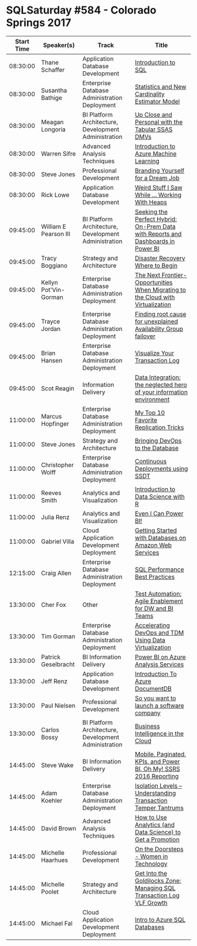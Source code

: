 # SQLSaturday #584 - Colorado Springs 2017
Start Time|Speaker(s)|Track|Title
---|---|---|---
08:30:00|Thane Schaffer|Application  Database Development|[Introduction to SQL](54558.md)
08:30:00|Susantha Bathige|Enterprise Database Administration  Deployment|[Statistics and New Cardinality Estimator Model](56316.md)
08:30:00|Meagan Longoria|BI Platform Architecture, Development  Administration|[Up Close and Personal with the Tabular SSAS DMVs](57133.md)
08:30:00|Warren Sifre|Advanced Analysis Techniques|[Introduction to Azure Machine Learning](57957.md)
08:30:00|Steve Jones|Professional Development|[Branding Yourself for a Dream Job](59323.md)
08:30:00|Rick Lowe|Application  Database Development|[Weird Stuff I Saw While ... Working With Heaps](61075.md)
09:45:00|William E Pearson III|BI Platform Architecture, Development  Administration|[Seeking the Perfect Hybrid:  On-Prem Data with Reports and Dashboards in Power BI](56384.md)
09:45:00|Tracy Boggiano|Strategy and Architecture|[Disaster Recovery Where to Begin](56503.md)
09:45:00|Kellyn Pot'Vin-Gorman|Enterprise Database Administration  Deployment|[The Next Frontier-  Opportunities When Migrating to the Cloud with Virtualization](56566.md)
09:45:00|Trayce Jordan|Enterprise Database Administration  Deployment|[Finding root cause for unexplained Availability Group failover](56751.md)
09:45:00|Brian Hansen|Enterprise Database Administration  Deployment|[Visualize Your Transaction Log](59831.md)
09:45:00|Scot Reagin|Information Delivery|[Data Integration: the neglected hero of your information environment](61130.md)
11:00:00|Marcus Hopfinger|Enterprise Database Administration  Deployment|[My Top 10 Favorite Replication Tricks](54712.md)
11:00:00|Steve Jones|Strategy and Architecture|[Bringing DevOps to the Database](59322.md)
11:00:00|Christopher Wolff|Enterprise Database Administration  Deployment|[Continuous Deployments using SSDT](59710.md)
11:00:00|Reeves Smith|Analytics and Visualization|[Introduction to Data Science with R](60965.md)
11:00:00|Julia Renz|Analytics and Visualization|[Even I Can Power BI!](61051.md)
11:00:00|Gabriel Villa|Cloud Application Development  Deployment|[Getting Started with Databases on Amazon Web Services](61108.md)
12:15:00|Craig Allen|Enterprise Database Administration  Deployment|[SQL Performance Best Practices](63692.md)
13:30:00|Cher Fox|Other|[Test Automation: Agile Enablement for DW and BI Teams](54601.md)
13:30:00|Tim Gorman|Enterprise Database Administration  Deployment|[Accelerating DevOps and TDM Using Data Virtualization](56842.md)
13:30:00|Patrick Geselbracht|BI Information Delivery|[Power BI on  Azure Analysis Services](57553.md)
13:30:00|Jeff Renz|Application  Database Development|[Introduction To Azure DocumentDB](61049.md)
13:30:00|Paul Nielsen|Professional Development|[So you want to launch a software company](61117.md)
13:30:00|Carlos Bossy|BI Platform Architecture, Development  Administration|[Business Intelligence in the Cloud](61473.md)
14:45:00|Steve Wake|BI Information Delivery|[Mobile, Paginated, KPIs, and Power BI, Oh My! SSRS 2016 Reporting](54542.md)
14:45:00|Adam Koehler|Enterprise Database Administration  Deployment|[Isolation Levels – Understanding Transaction Temper Tantrums](54567.md)
14:45:00|David Brown|Advanced Analysis Techniques|[How to Use Analytics (and Data Science) to Get a Promotion](56297.md)
14:45:00|Michelle Haarhues|Professional Development|[On the Doorsteps - Women in Technology](56728.md)
14:45:00|Michelle Poolet|Strategy and Architecture|[Get Into the Goldilocks Zone: Managing SQL Transaction Log VLF Growth](59808.md)
14:45:00|Michael Fal|Cloud Application Development  Deployment|[Intro to Azure SQL Databases](59810.md)

